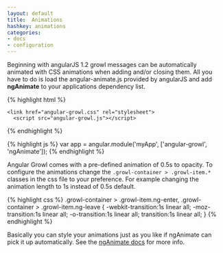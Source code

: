 ```yaml
---
layout: default
title:  Animations
hashkey: animations
categories:
- docs
- configuration
---
```


<div class="row">
  <div class="col-md-12">
    <p>Beginning with angularJS 1.2 growl messages can be automatically animated with CSS animations when adding and/or closing them.
      All you have to do is load the angular-animate.js provided by angularJS and add <strong>ngAnimate</strong> to your applications dependency list.
    </p>

{% highlight html %}
<html>
  <head>
    <link href="bootstrap.min.css" rel="stylesheet">
    <script src="angular.min.js"></script>
    <script src="angular-animate.min.js"></script>

    <link href="angular-growl.css" rel="stylesheet">
      <script src="angular-growl.js"></script>
  </head>
</html>

{% endhighlight %}

{% highlight js %}
var app = angular.module('myApp', ['angular-growl', 'ngAnimate']);
{% endhighlight %}

<p>Angular Growl comes with a pre-defined animation of 0.5s to opacity. To configure the animations change the <code>.growl-container > .growl-item.*</code> classes in the css file
  to your preference. For example changing the animation length to 1s instead of 0.5s default.</p>

{% highlight css %}
.growl-container > .growl-item.ng-enter,
.growl-container > .growl-item.ng-leave {
  -webkit-transition:1s linear all;
  -moz-transition:1s linear all;
  -o-transition:1s linear all;
  transition:1s linear all;
}
{% endhighlight %}

<p>Basically you can style your animations just as you like if ngAnimate can pick it up automatically.
  See the <a href="http://docs.angularjs.org/api/ngAnimate" target="_blank">ngAnimate docs</a> for more info.</p>
  </div>
</div>
